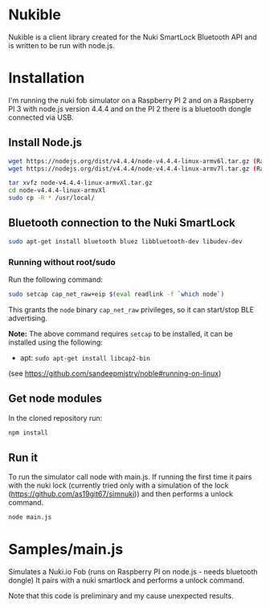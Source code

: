 # Nukible
Nukible is a client library created for the Nuki SmartLock Bluetooth API and is written to be run with node.js.

# Installation
I'm running the nuki fob simulator on a Raspberry PI 2 and on a Raspberry PI 3 with node.js version 4.4.4 and on the PI 2 there is a bluetooth dongle connected via USB.

## Install Node.js

```sh
wget https://nodejs.org/dist/v4.4.4/node-v4.4.4-linux-armv6l.tar.gz (Raspberry PI 2)
wget https://nodejs.org/dist/v4.4.4/node-v4.4.4-linux-armv7l.tar.gz (Raspberry PI 3)

tar xvfz node-v4.4.4-linux-armvXl.tar.gz
cd node-v4.4.4-linux-armvXl
sudo cp -R * /usr/local/
```
## Bluetooth connection to the Nuki SmartLock

```sh
sudo apt-get install bluetooth bluez libbluetooth-dev libudev-dev
```

### Running without root/sudo

Run the following command:

```sh
sudo setcap cap_net_raw+eip $(eval readlink -f `which node`)
```

This grants the ```node``` binary ```cap_net_raw``` privileges, so it can start/stop BLE advertising.

__Note:__ The above command requires ```setcap``` to be installed, it can be installed using the following:

 * apt: ```sudo apt-get install libcap2-bin```

(see https://github.com/sandeepmistry/noble#running-on-linux)

## Get node modules
In the cloned repository run:
```sh
npm install
```

## Run it
To run the simulator call node with main.js. If running the first time it pairs with the nuki lock (currently tried only with a simulation of the lock (https://github.com/as19git67/simnuki)) and then performs a unlock command.

```sh
node main.js
```
# Samples/main.js
Simulates a Nuki.io Fob (runs on Raspberry PI on node.js - needs bluetooth dongle)
It pairs with a nuki smartlock and performs a unlock command.

Note that this code is preliminary and my cause unexpected results.

